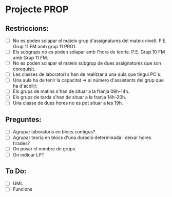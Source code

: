 # Projecte PROP

## Restriccions:

- [ ] No es poden solapar el mateix grup d'assignatures del mateix nivell. P.E. Grup 11 FM amb grup 11 PRO1.
- [ ] Els subgrups no es poden solapar amb l'hora de teoria. P.E. Grup 10 FM amb Grup 11 FM.
- [ ] No es poden solapar el mateix subgrup de dues assignatures que son corequisit.
- [ ] Les classes de laboratori s'han de realitzar a una aula que tingui PC's.
- [ ] Una aula ha de tenir la capacitat => al número d'assistents del grup que ha d'acollir.
- [ ] Els grups de matins s'han de situar a la franja 08h-14h.
- [ ] Els grups de tarda s'han de situar a la franja 14h-20h.
- [ ] Una classe de dues hores no es pot situar a les 19h.

## Preguntes:

- [ ] Agrupar laboratoris en blocs contigus?
- [ ] Agrupar teoria en blocs d'una duració determinada i deixar hores tirades?
- [ ] On posar el nombre de grups.
- [ ] On indicar LPT

## To Do:

- [ ] UML
- [ ] Funcions
